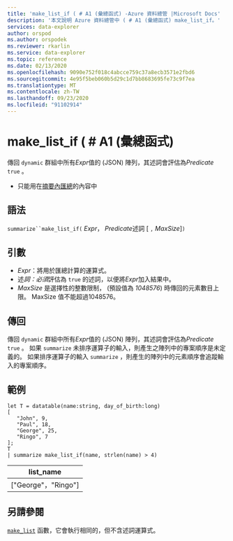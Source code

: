 ```yaml
---
title: 'make_list_if ( # A1 (彙總函式) -Azure 資料總管 |Microsoft Docs'
description: '本文說明 Azure 資料總管中 ( # A1 (彙總函式) make_list_if。'
services: data-explorer
author: orspod
ms.author: orspodek
ms.reviewer: rkarlin
ms.service: data-explorer
ms.topic: reference
ms.date: 02/13/2020
ms.openlocfilehash: 9090e752f018c4abcce759c37a8ecb3571e2fbd6
ms.sourcegitcommit: 4e95f5beb060b5d29c1d7bb8683695fe73c9f7ea
ms.translationtype: MT
ms.contentlocale: zh-TW
ms.lasthandoff: 09/23/2020
ms.locfileid: "91102914"
---
```

# <a name="make_list_if-aggregation-function"></a>make_list_if ( # A1 (彙總函式) 

傳回 `dynamic` 群組中所有*Expr*值的 (JSON) 陣列，其述詞會評估為*Predicate* `true` 。

* 只能用在[摘要內匯總](summarizeoperator.md)的內容中

## <a name="syntax"></a>語法

`summarize``make_list_if(` *Expr*， *Predicate*述詞 [ `,` *MaxSize*]`)`

## <a name="arguments"></a>引數

* *Expr*：將用於匯總計算的運算式。
* 述*詞：必須*評估為 `true` 的述詞，以便將*Expr*加入結果中。
* *MaxSize* 是選擇性的整數限制， (預設值為 *1048576*) 時傳回的元素數目上限。 MaxSize 值不能超過1048576。

## <a name="returns"></a>傳回

傳回 `dynamic` 群組中所有*Expr*值的 (JSON) 陣列，其述詞會評估為*Predicate* `true` 。
如果 `summarize` 未排序運算子的輸入，則產生之陣列中的專案順序是未定義的。
如果排序運算子的輸入 `summarize` ，則產生的陣列中的元素順序會追蹤輸入的專案順序。

## <a name="example"></a>範例

```kusto
let T = datatable(name:string, day_of_birth:long)
[
   "John", 9,
   "Paul", 18,
   "George", 25,
   "Ringo", 7
];
T
| summarize make_list_if(name, strlen(name) > 4)
```

|list_name|
|----|
|["George"，"Ringo"]|

## <a name="see-also"></a>另請參閱

[`make_list`](./makelist-aggfunction.md) 函數，它會執行相同的，但不含述詞運算式。